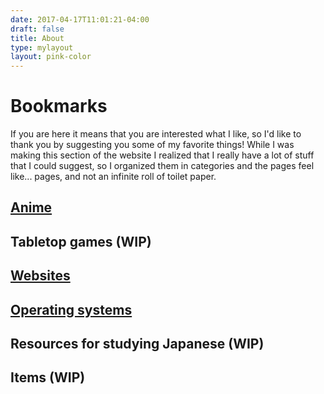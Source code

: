 ```yaml
---
date: 2017-04-17T11:01:21-04:00
draft: false
title: About
type: mylayout
layout: pink-color
---
```


# Bookmarks

If you are here it means that you are interested what I like, so I'd like to thank you by suggesting you some of my favorite things!
While I was making this section of the website I realized that I really have a lot of stuff that I could suggest, so I organized them in categories and the pages feel like... pages, and not an infinite roll of toilet paper.

## [Anime](anime/)

## Tabletop games (WIP)

## [Websites](sites/)

## [Operating systems](oses/)

## Resources for studying Japanese (WIP)

## Items (WIP)
